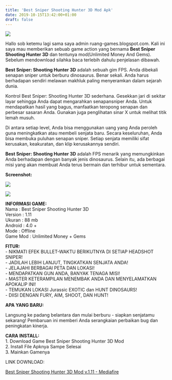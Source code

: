 ```yaml
---
title: 'Best Sniper Shooting Hunter 3D Mod Apk'
date: 2019-10-15T13:42:00+01:00
draft: false
---
```


[![](https://1.bp.blogspot.com/-SK7T371yhPE/XaW9KCJ1bdI/AAAAAAAAAR4/2m_ydRUcy64Tu4AgZU3jKtYcKHCx1o56ACLcBGAsYHQ/s1600/BestSniperShootingHunter3DModApk.png)](https://1.bp.blogspot.com/-SK7T371yhPE/XaW9KCJ1bdI/AAAAAAAAAR4/2m_ydRUcy64Tu4AgZU3jKtYcKHCx1o56ACLcBGAsYHQ/s1600/BestSniperShootingHunter3DModApk.png)

  
Hallo sob ketemu lagi sama saya admin ruang-games.blogspot.com. Kali ini saya mau memberikan sebuab game action yang bernama **Best Sniper Shooting Hunter 3D** dan tentunya mod(Unlimited Money And Gems). Sebelum mendownload silahka baca terlebih dahulu penjelasan dibawah.  
  
**Best Sniper: Shooting Hunter 3D** adalah sebuah gim FPS. Anda dibekali senapan sniper untuk berburu dinosaurus. Benar sekali. Anda harus berhadapan sendiri melawan makhluk paling menyeramkan dalam sejarah dunia.  
  
Kontrol Best Sniper: Shooting Hunter 3D sederhana. Gesekkan jari di sekitar layar sehingga Anda dapat mengarahkan senapansniper Anda. Untuk mendapatkan hasil yang bagus, manfaatkan teropong senapan dan perbesar sasaran Anda. Gunakan juga penglihatan sinar X untuk melihat titik lemah musuh.  
  
Di antara setiap level, Anda bisa menggunakan uang yang Anda peroleh guna meningkatkan atau membeli senjata baru. Secara keseluruhan, Anda bisa membuka puluhan senapan sniper. Setiap senjata memiliki sifat kerusakan, keakuratan, dan klip kerusakannya sendiri.  
  
**Best Sniper: Shooting Hunter 3D** adalah FPS menarik yang memungkinkan Anda berhadapan dengan banyak jenis dinosaurus. Selain itu, ada berbagai misi yang akan membuat Anda terus bermain dan terhibur untuk sementara.  
  
**Screenshot:**  

[![](https://1.bp.blogspot.com/-M5xX2yZtr2o/XaW-ZicyKWI/AAAAAAAAASA/MPCWmmBPNy4_SmsUS5x8b7MdrsZRYkK0wCLcBGAsYHQ/s320/Best-Sniper-Shooting-Hunter-3D-1-768x480.jpg)](https://1.bp.blogspot.com/-M5xX2yZtr2o/XaW-ZicyKWI/AAAAAAAAASA/MPCWmmBPNy4_SmsUS5x8b7MdrsZRYkK0wCLcBGAsYHQ/s1600/Best-Sniper-Shooting-Hunter-3D-1-768x480.jpg)

  

[![](https://1.bp.blogspot.com/-Bsy6Ps2QPcc/XaW-dFnPJpI/AAAAAAAAASE/qg-J2dyX0FA2k3tWecobpCvDKt6_9Lo9wCLcBGAsYHQ/s320/Best-Sniper-Shooting-Hunter-3D-2-768x480.jpg)](https://1.bp.blogspot.com/-Bsy6Ps2QPcc/XaW-dFnPJpI/AAAAAAAAASE/qg-J2dyX0FA2k3tWecobpCvDKt6_9Lo9wCLcBGAsYHQ/s1600/Best-Sniper-Shooting-Hunter-3D-2-768x480.jpg)

**INFORMASI GAME:**  
Nama : Best Sniper Shooting Hunter 3D  
Version : 1.11  
Ukuran : 88 mb  
Android : 4.0 +  
Mode : Offline  
Game Mod : Unlimited Money + Gems  
  
**FITUR:**  
\- NIKMATI EFEK BULLET-WAKTU BERIKUTNYA DI SETIAP HEADSHOT SNIPER!  
\- JADILAH LEBIH LANJUT, TINGKATKAN SENJATA ANDA!  
\- JELAJAHI BERBAGAI PETA DAN LOKASI!  
\- MENDAPATKAN GUN ANDA, BANYAK TENAGA MISI!  
\- MASTER KETERAMPILAN MENEMBAK ANDA DAN MENYELAMATKAN APOKALIP INI!  
\- TEMUKAN LOKASI Jurassic EXOTIC dan HUNT DINOSAURS!  
\- DIISI DENGAN FURY, AIM, SHOOT, DAN HUNT!  
  
**APA YANG BARU:**  
  
Langsung ke padang belantara dan mulai berburu - siapkan senjatamu sekarang! Pembaruan ini memberi Anda serangkaian perbaikan bug dan peningkatan kinerja.  
  
**CARA INSTALL:**  
1\. Download Game Best Sniper Shooting Hunter 3D Mod  
2\. Install File Apknya Sampe Selesai  
3\. Mainkan Gamenya  
  
LINK DOWNLOAD:  

[Best Sniper Shooting Hunter 3D Mod v.1.11 - Mediafire](https://www.mediafire.com/file/to12fw2cw8vuvdz/Best_Sniper_Shooting_Hunter_3D_Mod_v1-11_putraadam.com.apk/file)